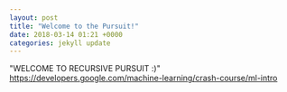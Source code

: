 ```yaml
---
layout: post 
title: "Welcome to the Pursuit!" 
date: 2018-03-14 01:21 +0000 
categories: jekyll update
---
```


"WELCOME TO RECURSIVE PURSUIT :)"
https://developers.google.com/machine-learning/crash-course/ml-intro
